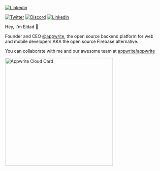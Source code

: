 [![Linkedin](https://user-images.githubusercontent.com/1297371/111899029-73c1a300-8a32-11eb-9825-d09e68039ff1.png)](https://www.linkedin.com/in/eldadfux/)

<!-- <p align="center">
  <a href="https://makers.appwrite.io/eldadfux" text-align="center">
    <img src="https://appwrite.io/cards/makers/eldadfux" alt="eldadfux's Maker Card" />
    <br />
    <br />
  </a>
</p> -->
[![Twitter](https://img.shields.io/badge/follow%20on-X-black?style=flat-square)](https://twitter.com/eldadfux)
[![Discord](https://img.shields.io/discord/564160730845151244?label=discord&style=flat-square)](https://appwrite.io/discord)
[![Linkedin](https://img.shields.io/badge/connect%20on-linkedin-blue?style=flat-square)](https://www.linkedin.com/in/eldadfux/)

Hey, I'm Eldad 👋

Founder and CEO [@appwrite](https://appwrite.io), the open source backend platform for web and mobile developers AKA the open source Firebase alternative. 

You can collaborate with me and our awesome team at [appwrite/appwrite](https://github.com/appwrite/appwrite)

<a href="https://cloud.appwrite.io/card/63922ab08799e2df1d1f">
	<img width="350" src="https://cloud.appwrite.io/v1/cards/cloud?userId=63922ab08799e2df1d1f" alt="Appwrite Cloud Card" />
</a>
